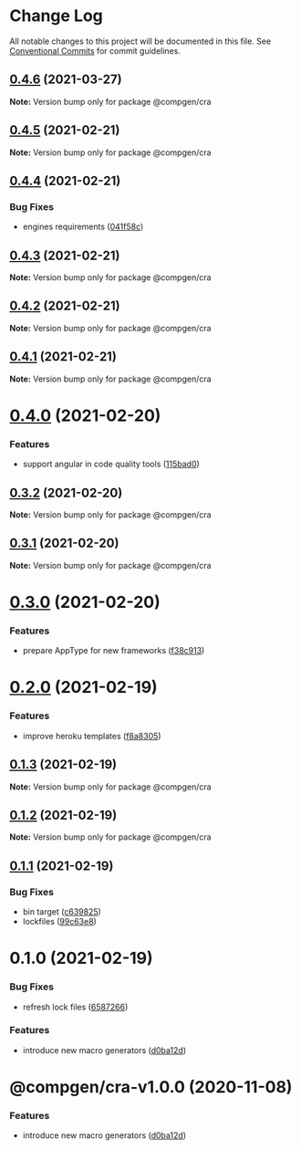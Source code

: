 # Change Log

All notable changes to this project will be documented in this file.
See [Conventional Commits](https://conventionalcommits.org) for commit guidelines.

## [0.4.6](https://github.com/developer239/compgen/compare/@compgen/cra@0.4.5...@compgen/cra@0.4.6) (2021-03-27)

**Note:** Version bump only for package @compgen/cra





## [0.4.5](https://github.com/developer239/compgen/compare/@compgen/cra@0.4.4...@compgen/cra@0.4.5) (2021-02-21)

**Note:** Version bump only for package @compgen/cra





## [0.4.4](https://github.com/developer239/compgen/compare/@compgen/cra@0.4.3...@compgen/cra@0.4.4) (2021-02-21)


### Bug Fixes

* engines requirements ([041f58c](https://github.com/developer239/compgen/commit/041f58cffca7b9db89515ed7e2d77535750cedd6))





## [0.4.3](https://github.com/developer239/compgen/compare/@compgen/cra@0.4.2...@compgen/cra@0.4.3) (2021-02-21)

**Note:** Version bump only for package @compgen/cra





## [0.4.2](https://github.com/developer239/compgen/compare/@compgen/cra@0.4.1...@compgen/cra@0.4.2) (2021-02-21)

**Note:** Version bump only for package @compgen/cra





## [0.4.1](https://github.com/developer239/compgen/compare/@compgen/cra@0.4.0...@compgen/cra@0.4.1) (2021-02-21)

**Note:** Version bump only for package @compgen/cra





# [0.4.0](https://github.com/developer239/compgen/compare/@compgen/cra@0.3.2...@compgen/cra@0.4.0) (2021-02-20)


### Features

* support angular in code quality tools ([115bad0](https://github.com/developer239/compgen/commit/115bad0e04e490152dcf57341ae2a3c6112f6e2d))





## [0.3.2](https://github.com/developer239/compgen/compare/@compgen/cra@0.3.1...@compgen/cra@0.3.2) (2021-02-20)

**Note:** Version bump only for package @compgen/cra





## [0.3.1](https://github.com/developer239/compgen/compare/@compgen/cra@0.3.0...@compgen/cra@0.3.1) (2021-02-20)

**Note:** Version bump only for package @compgen/cra





# [0.3.0](https://github.com/developer239/compgen/compare/@compgen/cra@0.2.0...@compgen/cra@0.3.0) (2021-02-20)


### Features

* prepare AppType for new frameworks ([f38c913](https://github.com/developer239/compgen/commit/f38c913f37d6e353648acab3393ac9678c245c30))





# [0.2.0](https://github.com/developer239/compgen/compare/@compgen/cra@0.1.3...@compgen/cra@0.2.0) (2021-02-19)


### Features

* improve heroku templates ([f8a8305](https://github.com/developer239/compgen/commit/f8a8305d029ed4562e7cf3878ef3d1b1285c42d7))





## [0.1.3](https://github.com/developer239/compgen/compare/@compgen/cra@0.1.2...@compgen/cra@0.1.3) (2021-02-19)

**Note:** Version bump only for package @compgen/cra





## [0.1.2](https://github.com/developer239/compgen/compare/@compgen/cra@0.1.1...@compgen/cra@0.1.2) (2021-02-19)

**Note:** Version bump only for package @compgen/cra





## [0.1.1](https://github.com/developer239/compgen/compare/@compgen/cra@0.1.0...@compgen/cra@0.1.1) (2021-02-19)


### Bug Fixes

* bin target ([c639825](https://github.com/developer239/compgen/commit/c639825f9c5c430880d33deeb648c9a087102fae))
* lockfiles ([99c63e8](https://github.com/developer239/compgen/commit/99c63e8f7192b2a8262f74e6f0fbd6943ebc1eb4))





# 0.1.0 (2021-02-19)


### Bug Fixes

* refresh lock files ([6587266](https://github.com/developer239/compgen/commit/658726677f8e29849ac47411a84a5569008fa3e0))


### Features

* introduce new macro generators ([d0ba12d](https://github.com/developer239/compgen/commit/d0ba12d99e495e77bc2645d1a61a59bde858ba8a))





# @compgen/cra-v1.0.0 (2020-11-08)


### Features

* introduce new macro generators ([d0ba12d](https://github.com/developer239/compgen/commit/d0ba12d99e495e77bc2645d1a61a59bde858ba8a))
